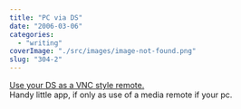 ```yaml
---
title: "PC via DS"
date: "2006-03-06"
categories: 
  - "writing"
coverImage: "./src/images/image-not-found.png"
slug: "304-2"
---
```


[Use your DS as a VNC style remote.](http://www.engadget.com/2006/03/06/pointyremote-like-vnc-for-your-ds/)  
Handy little app, if only as use of a media remote if your pc.
